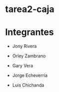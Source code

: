 # tarea2-caja
# Integrantes
- Jony Rivera

- Orley Zambrano
- Gary Vera
- Jorge Echeverría
- Luis Chichanda